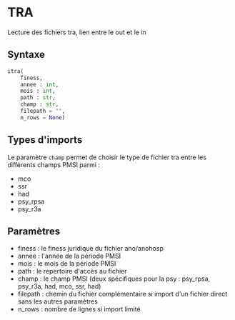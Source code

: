 # TRA

Lecture des fichiers tra, lien entre le out et le in

## Syntaxe

```python
itra(
	finess, 
	annee : int, 
	mois : int, 
	path : str, 
	champ : str, 
	filepath = "", 
	n_rows = None)
```

## Types d'imports 

Le paramètre `champ` permet de choisir le type de fichier tra entre les différents champs PMSI parmi :

- mco
- ssr
- had
- psy_rpsa
- psy_r3a 


## Paramètres

- finess : le finess juridique du fichier ano/anohosp
- annee : l'année de la période PMSI
- mois  : le mois de la période PMSI
- path : le repertoire d'accès au fichier
- champ : le champ PMSI (deux spécifiques pour la psy : psy_rpsa, psy_r3a, had, mco, ssr, had)
- filepath : chemin du fichier complémentaire si import d'un fichier direct sans les autres paramètres
- n_rows : nombre de lignes si import limité




